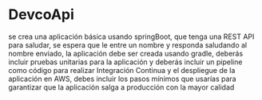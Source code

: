 # DevcoApi
se crea una aplicación básica usando springBoot, que tenga una REST API para saludar, se espera que le entre un nombre y responda saludando al nombre enviado, la aplicación debe ser creada usando gradle, deberás incluir pruebas unitarias para la aplicación y deberás incluir un pipeline como código para realizar Integración Continua y el despliegue de la aplicación en AWS, debes incluir los pasos mínimos que usarías para garantizar que la aplicación salga a producción con la mayor calidad
